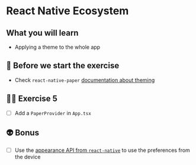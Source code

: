 # React Native Ecosystem

## What you will learn

- Applying a theme to the whole app

## 👾 Before we start the exercise

- Check `react-native-paper` [documentation about theming](https://callstack.github.io/react-native-paper/theming.html)

## 👨‍🚀 Exercise 5

- [ ] Add a `PaperProvider` in `App.tsx`

## 👽 Bonus

- [ ] Use the [appearance API from `react-native`](https://reactnative.dev/docs/appearance) to use the preferences from the device
